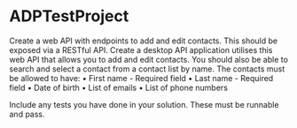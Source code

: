 # ADPTestProject

Create a web API with endpoints to add and edit contacts. This should be exposed via a RESTful API.
Create a desktop API application utilises this web API that allows you to add and edit contacts. You should also be able to search and select a contact from a contact list by name. 
The contacts must be allowed to have:
•	First name - Required field
•	Last name - Required field
•	Date of birth
•	List of emails
•	List of phone numbers

Include any tests you have done in your solution. These must be runnable and pass.
